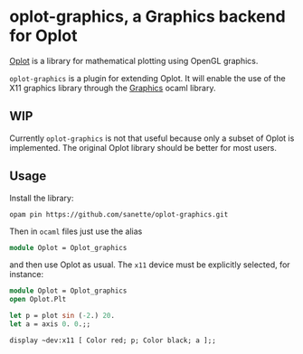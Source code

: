 # oplot-graphics, a Graphics backend for Oplot

[Oplot](https://github.com/sanette/oplot) is a library for mathematical plotting using OpenGL graphics.

`oplot-graphics` is a plugin for extending Oplot. It will enable the
use of the X11 graphics library through the [Graphics]() ocaml
library.

## WIP

Currently `oplot-graphics` is not that useful because only a subset of
Oplot is implemented.  The original Oplot library should be better for
most users.

## Usage

Install the library:
```
opam pin https://github.com/sanette/oplot-graphics.git
```

Then in `ocaml` files just use the alias

```ocaml
module Oplot = Oplot_graphics

```

and then use Oplot as usual. The `x11` device must be explicitly
selected, for instance:

```ocaml
module Oplot = Oplot_graphics
open Oplot.Plt

let p = plot sin (-2.) 20.
let a = axis 0. 0.;;

display ~dev:x11 [ Color red; p; Color black; a ];;
```
